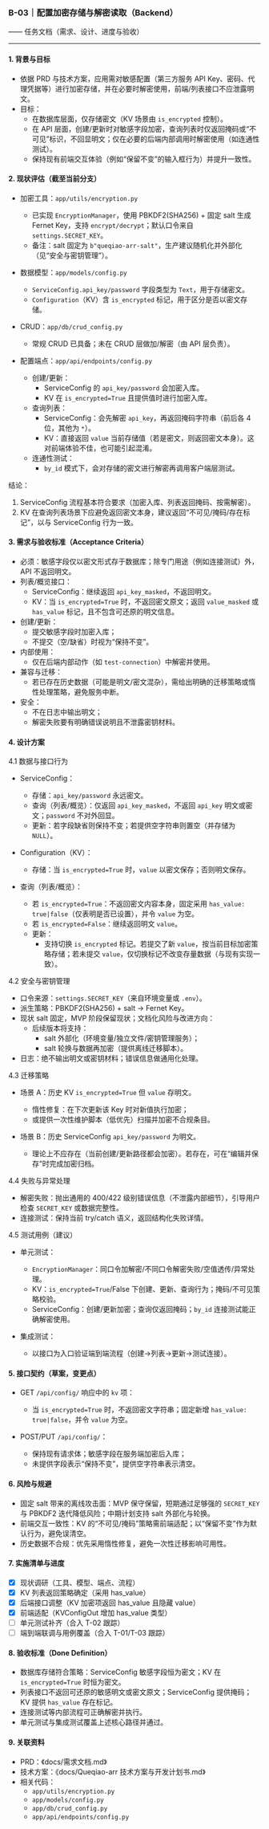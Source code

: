 ### B-03｜配置加密存储与解密读取（Backend）

—— 任务文档（需求、设计、进度与验收）

---

#### 1. 背景与目标

- 依据 PRD 与技术方案，应用需对敏感配置（第三方服务 API Key、密码、代理凭据等）进行加密存储，并在必要时解密使用，前端/列表接口不应泄露明文。
- 目标：
  - 在数据库层面，仅存储密文（KV 场景由 `is_encrypted` 控制）。
  - 在 API 层面，创建/更新时对敏感字段加密，查询列表时仅返回掩码或“不可见”标识，不回显明文；仅在必要的后端内部调用时解密使用（如连通性测试）。
  - 保持现有前端交互体验（例如“保留不变”的输入框行为）并提升一致性。

#### 2. 现状评估（截至当前分支）

- 加密工具：`app/utils/encryption.py`
  - 已实现 `EncryptionManager`，使用 PBKDF2(SHA256) + 固定 salt 生成 Fernet Key，支持 `encrypt/decrypt`；默认口令来自 `settings.SECRET_KEY`。
  - 备注：salt 固定为 `b"queqiao-arr-salt"`，生产建议随机化并外部化（见“安全与密钥管理”）。

- 数据模型：`app/models/config.py`
  - `ServiceConfig.api_key/password` 字段类型为 `Text`，用于存储密文。
  - `Configuration`（KV）含 `is_encrypted` 标记，用于区分是否以密文存储。

- CRUD：`app/db/crud_config.py`
  - 常规 CRUD 已具备；未在 CRUD 层做加/解密（由 API 层负责）。

- 配置端点：`app/api/endpoints/config.py`
  - 创建/更新：
    - ServiceConfig 的 `api_key/password` 会加密入库。
    - KV 在 `is_encrypted=True` 且提供值时进行加密入库。
  - 查询列表：
    - ServiceConfig：会先解密 `api_key`，再返回掩码字符串（前后各 4 位，其他为 `*`）。
    - KV：直接返回 `value` 当前存储值（若是密文，则返回密文本身）。这对前端体验不佳，也可能引起混淆。
  - 连通性测试：
    - `by_id` 模式下，会对存储的密文进行解密再调用客户端层测试。

结论：
1) ServiceConfig 流程基本符合要求（加密入库、列表返回掩码、按需解密）。
2) KV 在查询列表场景下应避免返回密文本身，建议返回“不可见/掩码/存在标记”，以与 ServiceConfig 行为一致。

#### 3. 需求与验收标准（Acceptance Criteria）

- 必须：敏感字段仅以密文形式存于数据库；除专门用途（例如连接测试）外，API 不返回明文。
- 列表/概览接口：
  - ServiceConfig：继续返回 `api_key_masked`，不返回明文。
  - KV：当 `is_encrypted=True` 时，不返回密文原文；返回 `value_masked` 或 `has_value` 标记，且不包含可还原的明文信息。
- 创建/更新：
  - 提交敏感字段时加密入库；
  - 不提交（空/缺省）时视为“保持不变”。
- 内部使用：
  - 仅在后端内部动作（如 `test-connection`）中解密并使用。
- 兼容与迁移：
  - 若已存在历史数据（可能是明文/密文混杂），需给出明确的迁移策略或惰性处理策略，避免服务中断。
- 安全：
  - 不在日志中输出明文；
  - 解密失败要有明确错误说明且不泄露密钥材料。

#### 4. 设计方案

4.1 数据与接口行为

- ServiceConfig：
  - 存储：`api_key/password` 永远密文。
  - 查询（列表/概览）：仅返回 `api_key_masked`，不返回 `api_key` 明文或密文；`password` 不对外回显。
  - 更新：若字段缺省则保持不变；若提供空字符串则置空（并存储为 `NULL`）。

- Configuration（KV）：
  - 存储：当 `is_encrypted=True` 时，`value` 以密文保存；否则明文保存。
- 查询（列表/概览）：
    - 若 `is_encrypted=True`：不返回密文内容本身，固定采用 `has_value: true|false`（仅表明是否已设置），并令 `value` 为空。
    - 若 `is_encrypted=False`：继续返回明文 `value`。
  - 更新：
    - 支持切换 `is_encrypted` 标记。若提交了新 `value`，按当前目标加密策略存储；若未提交 `value`，仅切换标记不改变存量数据（与现有实现一致）。

4.2 安全与密钥管理

- 口令来源：`settings.SECRET_KEY`（来自环境变量或 `.env`）。
- 派生策略：PBKDF2(SHA256) + salt -> Fernet Key。
- 现状 salt 固定，MVP 阶段保留现状；文档化风险与改进方向：
  - 后续版本将支持：
    - salt 外部化（环境变量/独立文件/密钥管理服务）；
    - salt 轮换与数据再加密（提供离线迁移脚本）。
- 日志：绝不输出明文或密钥材料；错误信息做通用化处理。

4.3 迁移策略

- 场景 A：历史 KV `is_encrypted=True` 但 `value` 存明文。
  - 惰性修复：在下次更新该 Key 时对新值执行加密；
  - 或提供一次性维护脚本（低优先）扫描并加密不合规条目。

- 场景 B：历史 ServiceConfig `api_key/password` 为明文。
  - 理论上不应存在（当前创建/更新路径都会加密）。若存在，可在“编辑并保存”时完成加密归档。

4.4 失败与异常处理

- 解密失败：抛出通用的 400/422 级别错误信息（不泄露内部细节），引导用户检查 `SECRET_KEY` 或数据完整性。
- 连接测试：保持当前 try/catch 语义，返回结构化失败详情。

4.5 测试用例（建议）

- 单元测试：
  - `EncryptionManager`：同口令加解密/不同口令解密失败/空值透传/异常处理。
  - KV：`is_encrypted=True`/False 下创建、更新、查询行为；掩码/不可见策略校验。
  - ServiceConfig：创建/更新加密；查询仅返回掩码；`by_id` 连接测试能正确解密使用。

- 集成测试：
  - 以接口为入口验证端到端流程（创建→列表→更新→测试连接）。

#### 5. 接口契约（草案，变更点）

- GET `/api/config/` 响应中的 `kv` 项：
  - 当 `is_encrypted=True` 时，不返回密文字符串；固定新增 `has_value: true|false`，并令 `value` 为空。

- POST/PUT `/api/config/`：
  - 保持现有请求体；敏感字段在服务端加密后入库；
  - 未提供字段表示“保持不变”，提供空字符串表示清空。

#### 6. 风险与规避

- 固定 salt 带来的离线攻击面：MVP 保守保留，短期通过足够强的 `SECRET_KEY` 与 PBKDF2 迭代降低风险；中期计划支持 salt 外部化与轮换。
- 前端交互一致性：KV 的“不可见/掩码”策略需前端适配；以“保留不变”作为默认行为，避免误清空。
- 历史数据不合规：优先采用惰性修复，避免一次性迁移影响可用性。

#### 7. 实施清单与进度

- [x] 现状调研（工具、模型、端点、流程）
- [x] KV 列表返回策略确定（采用 has_value）
- [x] 后端接口调整（KV 加密项返回 has_value 且隐藏 value）
- [x] 前端适配（KVConfigOut 增加 has_value 类型）
- [ ] 单元测试补齐（合入 T-02 跟踪）
- [ ] 端到端联调与用例覆盖（合入 T-01/T-03 跟踪）

#### 8. 验收标准（Done Definition）

- 数据库存储符合策略：ServiceConfig 敏感字段恒为密文；KV 在 `is_encrypted=True` 时恒为密文。
- 列表接口不返回可还原的敏感明文或密文原文；ServiceConfig 提供掩码；KV 提供 `has_value` 存在标记。
- 连接测试等内部流程可正确解密并执行。
- 单元测试与集成测试覆盖上述核心路径并通过。

#### 9. 关联资料

- PRD：《docs/需求文档.md》
- 技术方案：《docs/Queqiao-arr 技术方案与开发计划书.md》
- 相关代码：
  - `app/utils/encryption.py`
  - `app/models/config.py`
  - `app/db/crud_config.py`
  - `app/api/endpoints/config.py`


